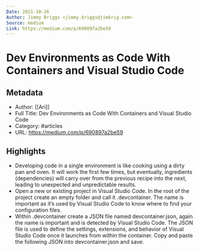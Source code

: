 ```yaml
---
Date: 2021-10-26
Author: Jimmy Briggs <jimmy.briggs@jimbrig.com>
Source: medium
Link: https://medium.com/p/690897a2be59
---
```

# Dev Environments as Code With Containers and Visual Studio Code

## Metadata
- Author: [[Ari]]
- Full Title: Dev Environments as Code With Containers and Visual Studio Code
- Category: #articles
- URL: https://medium.com/p/690897a2be59

## Highlights
- Developing code in a single environment is like cooking using a dirty pan and oven. It will work the first few times, but eventually, ingredients (dependencies) will carry over from the previous recipe into the next, leading to unexpected and unpredictable results.
- Open a new or existing project in Visual Studio Code. In the root of the project create an empty folder and call it .devcontainer. The name is important as it’s used by Visual Studio Code to know where to find your configuration files.
- Within .devcontainer create a JSON file named devcontainer.json, again the name is important and is detected by Visual Studio Code. The JSON file is used to define the settings, extensions, and behavior of Visual Studio Code once it launches from within the container. Copy and paste the following JSON into devcontainer.json and save.
